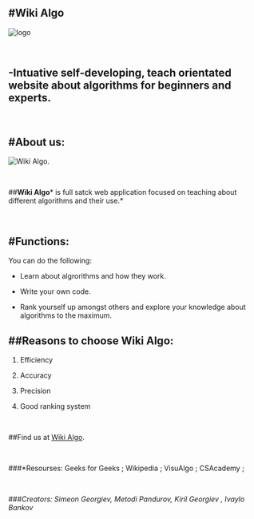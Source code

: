 #Wiki Algo
------------

![logo](https://cdn.discordapp.com/attachments/424087635410026519/424498180126801920/logo_gucci.png)

<br/>


-Intuative self-developing, teach orientated website about algorithms for beginners and experts.
-------------------------------------------------------

<br/>

#About us:
------------

 ![Wiki Algo ](https://cdn.discordapp.com/attachments/424087635410026519/424505081472352256/unknown.png).

<br/>



##**Wiki Algo*** is full satck web application focused on teaching about different algorithms and their use.*

<br/>

#Functions:
--------------
You can do the following:

 * Learn about algrorithms and how they work.

 * Write your own code.

 * Rank yourself up amongst others and explore your knowledge about algorithms to the maximum.



##Reasons to choose Wiki Algo:
-------------------------------------

1. Efficiency

2. Accuracy

3. Precision

4. Good ranking system

<br/>

##Find us at [Wiki Algo](file:///C:/Users/Ivo/cartoon-algo/src/main/resources/static/index.html).

<br/>

###*Resourses: Geeks for Geeks ; Wikipedia ; VisuAlgo ; CSAcademy ; 

<br/>

###*Creators: Simeon Georgiev, Metodi Pandurov, Kiril Georgiev , Ivaylo Bankov*

  